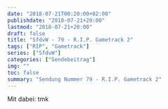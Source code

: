 ```yaml
---
date: "2018-07-21T00:20:00+02:00"
publishdate: "2018-07-21+20:00"
lastmod: "2018-07-21+20:00"
draft: false
title: "SfdvW - 79 - R.I.P. Gametrack 2"
tags: ["RIP", "Gametrack"]
series: ["SfdvW"]
categories: ["Sendebeitrag"]
img: ""
toc: false
summary: "Sendung Nummer 79 - R.I.P. Gametrack 2"
---
```

Mit dabei: tmk
